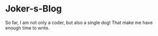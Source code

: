 # Joker-s-Blog
So far, I am not only a coder, but also a single dog! That make me have enough time to write.
